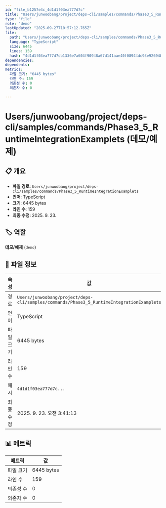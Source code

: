 ```yaml
---
id: "file_b1257e4c_4d1d1f03ea777d7c"
title: "Users/junwoobang/project/deps-cli/samples/commands/Phase3_5_RuntimeIntegrationExamplets (데모/예제)"
type: "file"
role: "demo"
lastUpdated: "2025-09-27T10:57:12.765Z"
file:
  path: "Users/junwoobang/project/deps-cli/samples/commands/Phase3_5_RuntimeIntegrationExamplets"
  language: "TypeScript"
  size: 6445
  lines: 159
  hash: "4d1d1f03ea777d7cb1336e7a604f90948a67d141aae40f08944dc93e92694b87"
dependencies:
dependents:
metrics:
  파일 크기: "6445 bytes"
  라인 수: 159
  의존성 수: 0
  의존자 수: 0

---
```


# Users/junwoobang/project/deps-cli/samples/commands/Phase3_5_RuntimeIntegrationExamplets (데모/예제)

## 📋 개요

- **파일 경로**: `Users/junwoobang/project/deps-cli/samples/commands/Phase3_5_RuntimeIntegrationExamplets`
- **언어**: TypeScript
- **크기**: 6445 bytes
- **라인 수**: 159
- **최종 수정**: 2025. 9. 23.

## 🏷️ 역할

**데모/예제** (`demo`)

## 📄 파일 정보

| 속성 | 값 |
|------|----|
| 경로 | `Users/junwoobang/project/deps-cli/samples/commands/Phase3_5_RuntimeIntegrationExamplets` |
| 언어 | TypeScript |
| 파일 크기 | 6445 bytes |
| 라인 수 | 159 |
| 해시 | `4d1d1f03ea777d7c...` |
| 최종 수정 | 2025. 9. 23. 오전 3:41:13 |

## 📊 메트릭

| 메트릭 | 값 |
|--------|----|
| 파일 크기 | 6445 bytes |
| 라인 수 | 159 |
| 의존성 수 | 0 |
| 의존자 수 | 0 |

